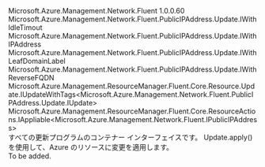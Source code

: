 <Type Name="IUpdate" FullName="Microsoft.Azure.Management.Network.Fluent.PublicIPAddress.Update.IUpdate">
  <TypeSignature Language="C#" Value="public interface IUpdate : Microsoft.Azure.Management.Network.Fluent.PublicIPAddress.Update.IWithIdleTimout, Microsoft.Azure.Management.Network.Fluent.PublicIPAddress.Update.IWithIPAddress, Microsoft.Azure.Management.Network.Fluent.PublicIPAddress.Update.IWithLeafDomainLabel, Microsoft.Azure.Management.Network.Fluent.PublicIPAddress.Update.IWithReverseFQDN, Microsoft.Azure.Management.ResourceManager.Fluent.Core.Resource.Update.IUpdateWithTags&lt;Microsoft.Azure.Management.Network.Fluent.PublicIPAddress.Update.IUpdate&gt;, Microsoft.Azure.Management.ResourceManager.Fluent.Core.ResourceActions.IAppliable&lt;Microsoft.Azure.Management.Network.Fluent.IPublicIPAddress&gt;" />
  <TypeSignature Language="ILAsm" Value=".class public interface auto ansi abstract IUpdate implements class Microsoft.Azure.Management.Network.Fluent.PublicIPAddress.Update.IWithIdleTimout, class Microsoft.Azure.Management.Network.Fluent.PublicIPAddress.Update.IWithIPAddress, class Microsoft.Azure.Management.Network.Fluent.PublicIPAddress.Update.IWithLeafDomainLabel, class Microsoft.Azure.Management.Network.Fluent.PublicIPAddress.Update.IWithReverseFQDN, class Microsoft.Azure.Management.ResourceManager.Fluent.Core.Resource.Update.IUpdateWithTags`1&lt;class Microsoft.Azure.Management.Network.Fluent.PublicIPAddress.Update.IUpdate&gt;, class Microsoft.Azure.Management.ResourceManager.Fluent.Core.ResourceActions.IAppliable`1&lt;class Microsoft.Azure.Management.Network.Fluent.IPublicIPAddress&gt;, class Microsoft.Azure.Management.ResourceManager.Fluent.Core.ResourceActions.IIndexable" />
  <TypeSignature Language="DocId" Value="T:Microsoft.Azure.Management.Network.Fluent.PublicIPAddress.Update.IUpdate" />
  <TypeSignature Language="VB.NET" Value="Public Interface IUpdate&#xA;Implements IAppliable(Of IPublicIPAddress), IUpdateWithTags(Of IUpdate), IWithIdleTimout, IWithIPAddress, IWithLeafDomainLabel, IWithReverseFQDN" />
  <TypeSignature Language="F#" Value="type IUpdate = interface&#xA;    interface IAppliable&lt;IPublicIPAddress&gt;&#xA;    interface IIndexable&#xA;    interface IWithIPAddress&#xA;    interface IWithLeafDomainLabel&#xA;    interface IWithReverseFQDN&#xA;    interface IWithIdleTimout&#xA;    interface IUpdateWithTags&lt;IUpdate&gt;" />
  <AssemblyInfo>
    <AssemblyName>Microsoft.Azure.Management.Network.Fluent</AssemblyName>
    <AssemblyVersion>1.0.0.60</AssemblyVersion>
  </AssemblyInfo>
  <Interfaces>
    <Interface>
      <InterfaceName>Microsoft.Azure.Management.Network.Fluent.PublicIPAddress.Update.IWithIdleTimout</InterfaceName>
    </Interface>
    <Interface>
      <InterfaceName>Microsoft.Azure.Management.Network.Fluent.PublicIPAddress.Update.IWithIPAddress</InterfaceName>
    </Interface>
    <Interface>
      <InterfaceName>Microsoft.Azure.Management.Network.Fluent.PublicIPAddress.Update.IWithLeafDomainLabel</InterfaceName>
    </Interface>
    <Interface>
      <InterfaceName>Microsoft.Azure.Management.Network.Fluent.PublicIPAddress.Update.IWithReverseFQDN</InterfaceName>
    </Interface>
    <Interface>
      <InterfaceName>Microsoft.Azure.Management.ResourceManager.Fluent.Core.Resource.Update.IUpdateWithTags&lt;Microsoft.Azure.Management.Network.Fluent.PublicIPAddress.Update.IUpdate&gt;</InterfaceName>
    </Interface>
    <Interface>
      <InterfaceName>Microsoft.Azure.Management.ResourceManager.Fluent.Core.ResourceActions.IAppliable&lt;Microsoft.Azure.Management.Network.Fluent.IPublicIPAddress&gt;</InterfaceName>
    </Interface>
  </Interfaces>
  <Docs>
    <summary>
            すべての更新プログラムのコンテナー インターフェイスです。
            Update.apply() を使用して、Azure のリソースに変更を適用します。
            </summary>
    <remarks>To be added.</remarks>
  </Docs>
  <Members />
</Type>